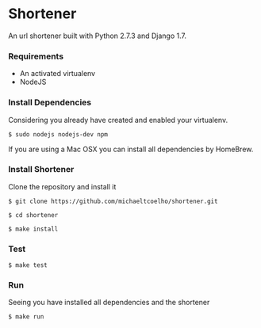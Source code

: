 # Shortener

An url shortener built with Python 2.7.3 and Django 1.7.

### Requirements

* An activated virtualenv
* NodeJS

### Install Dependencies

Considering you already have created and enabled your virtualenv.

`$ sudo nodejs nodejs-dev npm`

If you are using a Mac OSX you can install all dependencies by HomeBrew.

### Install Shortener

Clone the repository and install it

`$ git clone https://github.com/michaeltcoelho/shortener.git`

`$ cd shortener`

`$ make install`

### Test

`$ make test`

### Run

Seeing you have installed all dependencies and the shortener

`$ make run`